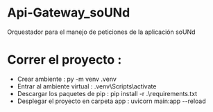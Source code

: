 # Api-Gateway_soUNd
Orquestador para el manejo de peticiones de la aplicación soUNd

# Correr el proyecto : 
- Crear ambiente : py -m venv .venv
- Entrar al ambiente virtual : .venv\Scripts\activate
- Descargar los paquetes de pip : pip install -r .\requirements.txt
- Desplegar el proyecto en carpeta app : uvicorn main:app --reload
